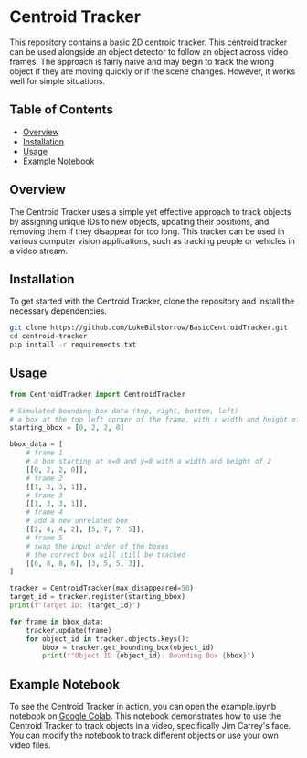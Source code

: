 # Centroid Tracker

This repository contains a basic 2D centroid tracker. This centroid tracker can be used alongside an object detector to follow an object across video frames.
The approach is fairly naive and may begin to track the wrong object if they are moving quickly or if the scene changes. However, it works well for simple situations.

## Table of Contents

- [Overview](#overview)
- [Installation](#installation)
- [Usage](#usage)
- [Example Notebook](#example-notebook)

## Overview

The Centroid Tracker uses a simple yet effective approach to track objects by assigning unique IDs to new objects, updating their positions, and removing them if they disappear for too long. This tracker can be used in various computer vision applications, such as tracking people or vehicles in a video stream.

## Installation

To get started with the Centroid Tracker, clone the repository and install the necessary dependencies.

```sh
git clone https://github.com/LukeBilsborrow/BasicCentroidTracker.git
cd centroid-tracker
pip install -r requirements.txt
```

## Usage

```python
from CentroidTracker import CentroidTracker

# Simulated bounding box data (top, right, bottom, left)
# a box at the top left corner of the frame, with a width and height of 2
starting_bbox = [0, 2, 2, 0]

bbox_data = [
    # frame 1
    # a box starting at x=0 and y=0 with a width and height of 2
    [[0, 2, 2, 0]],
    # frame 2
    [[1, 3, 3, 1]],
    # frame 3
    [[1, 3, 3, 1]],
    # frame 4
    # add a new unrelated box
    [[2, 4, 4, 2], [5, 7, 7, 5]],
    # frame 5
    # swap the input order of the boxes
    # the correct box will still be tracked
    [[6, 8, 8, 6], [3, 5, 5, 3]],
]

tracker = CentroidTracker(max_disappeared=50)
target_id = tracker.register(starting_bbox)
print(f"Target ID: {target_id}")

for frame in bbox_data:
    tracker.update(frame)
    for object_id in tracker.objects.keys():
        bbox = tracker.get_bounding_box(object_id)
        print(f"Object ID {object_id}: Bounding Box {bbox}")

```

## Example Notebook

To see the Centroid Tracker in action, you can open the example.ipynb notebook on [Google Colab](https://colab.research.google.com/). This notebook demonstrates how to use the Centroid Tracker to track objects in a video, specifically Jim Carrey's face. You can modify the notebook to track different objects or use your own video files.
